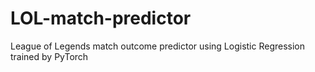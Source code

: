 # LOL-match-predictor
League of Legends match outcome predictor using Logistic Regression trained by PyTorch
